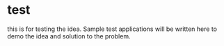 # test
this is for testing the idea.
Sample test applications will be written here to demo the idea and solution to the problem.
